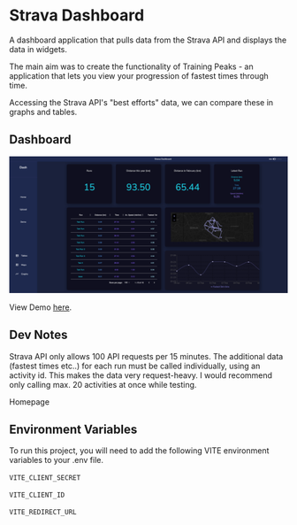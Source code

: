 
# Strava Dashboard

A dashboard application that pulls data from the Strava API and displays the data in widgets. 

The main aim was to create the functionality of Training Peaks - an application that lets you view your progression of fastest times through time.

Accessing the Strava API's "best efforts" data, we can compare these in graphs and tables.


## Dashboard

![Dashboard](./src/assets/screenshot.png)

View Demo [here](https://strava-dash.netlify.app).

## Dev Notes

Strava API only allows 100 API requests per 15 minutes. The additional data (fastest times etc..) for each run must be called individually, using an activity id. This makes the data very request-heavy. I would recommend only calling max. 20 activities at once while testing.

Homepage 


## Environment Variables

To run this project, you will need to add the following VITE environment variables to your .env file.

`VITE_CLIENT_SECRET`

`VITE_CLIENT_ID`

`VITE_REDIRECT_URL`


